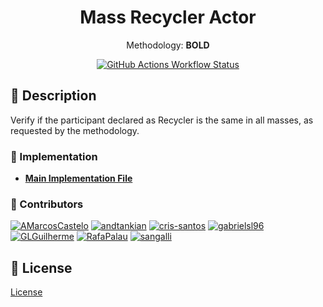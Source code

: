 <div align="center">

# Mass Recycler Actor

Methodology: **BOLD**

[![GitHub Actions Workflow Status](https://img.shields.io/github/actions/workflow/status/carrot-foundation/methodology-rules/check-and-deploy.yaml)](https://github.com/carrot-foundation/smaug/actions)

</div>

## 📄 Description

Verify if the participant declared as Recycler is the same in all masses, as requested by the methodology.

### 📂 Implementation

- **[Main Implementation File](https://github.com/carrot-foundation/methodology-rules/tree/e4b1c8c7f3a717c764f3d1da08638b5cd2e6e423/apps/methodologies/bold/rule-processors/mass-certificate/mass-recycler-actor)**

### 👥 Contributors

[![AMarcosCastelo](https://images.weserv.nl/?url=avatars.githubusercontent.com/u/43973049?v=4&h=60&w=60&fit=cover&mask=circle&maxage=7d)](https://github.com/AMarcosCastelo)
[![andtankian](https://images.weserv.nl/?url=avatars.githubusercontent.com/u/12521890?v=4&h=60&w=60&fit=cover&mask=circle&maxage=7d)](https://github.com/andtankian)
[![cris-santos](https://images.weserv.nl/?url=avatars.githubusercontent.com/u/7927374?v=4&h=60&w=60&fit=cover&mask=circle&maxage=7d)](https://github.com/cris-santos)
[![gabrielsl96](https://images.weserv.nl/?url=avatars.githubusercontent.com/u/49005645?v=4&h=60&w=60&fit=cover&mask=circle&maxage=7d)](https://github.com/gabrielsl96)
[![GLGuilherme](https://images.weserv.nl/?url=avatars.githubusercontent.com/u/26340386?v=4&h=60&w=60&fit=cover&mask=circle&maxage=7d)](https://github.com/GLGuilherme)
[![RafaPalau](https://images.weserv.nl/?url=avatars.githubusercontent.com/u/45052895?v=4&h=60&w=60&fit=cover&mask=circle&maxage=7d)](https://github.com/RafaPalau)
[![sangalli](https://images.weserv.nl/?url=avatars.githubusercontent.com/u/11515359?v=4&h=60&w=60&fit=cover&mask=circle&maxage=7d)](https://github.com/sangalli)

## 🔑 License

[License](https://github.com/carrot-foundation/methodology-rules/blob/main/LICENSE)
